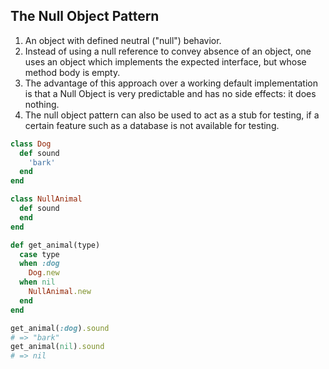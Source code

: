 The Null Object Pattern
-----------------------

1. An object with defined neutral ("null") behavior.
2. Instead of using a null reference to convey absence of an object,
   one uses an object which implements the expected interface, but
   whose method body is empty.
3. The advantage of this approach over a
   working default implementation is that a Null Object is very
   predictable and has no side effects: it does nothing.
4. The null object pattern can also be used to act as a stub for
   testing, if a certain feature such as a database is not available
   for testing.

```ruby
class Dog
  def sound
    'bark'
  end
end

class NullAnimal
  def sound
  end
end

def get_animal(type)
  case type
  when :dog
    Dog.new
  when nil
    NullAnimal.new
  end
end

get_animal(:dog).sound
# => "bark"
get_animal(nil).sound
# => nil
```
